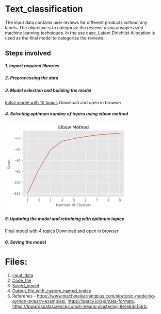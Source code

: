 # Text_classification

The input data contains user reviews for different products without any labels. The objective is to categorize the reviews using unsupervized machine learning techniques. In the use case, Latent Dirichilet Allocation is used as the final model to categorize the reviews.

## Steps involved
##### 1. Import required libraries
##### 2. Preprocessing the data
##### 3. Model selection and building the model
[Initial model with 10 topics](https://github.com/msna121/Text_classification/blob/master/lda_10topics.html)
Download and open in browser
##### 4. Selecting optimum number of topics using elbow method
![image](https://github.com/msna121/Text_classification/blob/master/Elbow_method.png)
##### 5. Updating the model and retraining with optimum topics
[Final model with 4 topics](https://github.com/msna121/Text_classification/blob/master/lda_4topics.html)
Download and open in browser
##### 6. Saving the model

# Files:
1. [Input_data](https://github.com/msna121/Text_classification/blob/master/User_Reviews.csv)
2. [Code_file](https://github.com/msna121/Text_classification/blob/master/Text_classification_final.ipynb)
3. [Saved_model](https://github.com/msna121/Text_classification/blob/master/topic_model.pkl)
4. [Output_file_with_custom_named_topics](https://github.com/msna121/Text_classification/blob/master/submission.csv)
5. Referenes - https://www.machinelearningplus.com/nlp/topic-modeling-python-sklearn-examples/, https://spacy.io/api/data-formats, https://towardsdatascience.com/k-means-clustering-8e1e64c1561c
